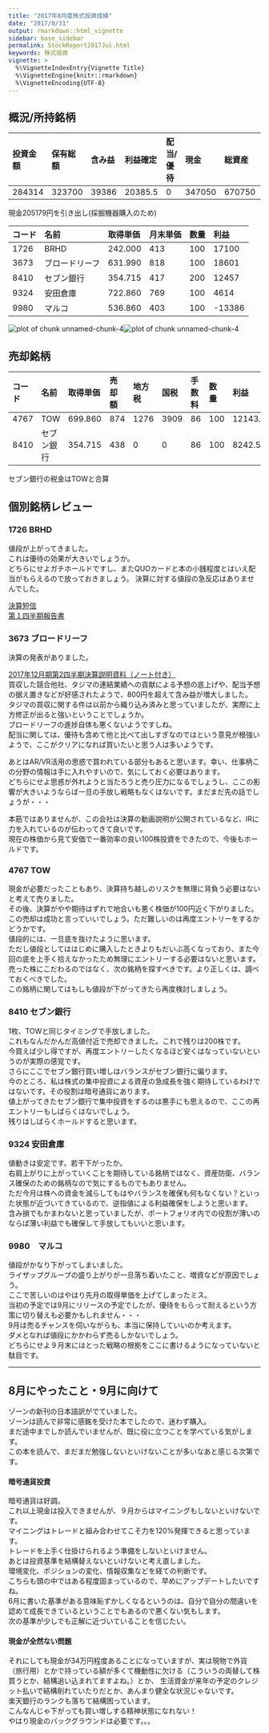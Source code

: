 ```yaml
---
title: "2017年8月度株式投資成績"
date: "2017/8/31"
output: rmarkdown::html_vignette
sidebar: base_sidebar
permalink: StockReport2017Jul.html
keywords: 株式投資
vignette: >
  %\VignetteIndexEntry{Vignette Title}
  %\VignetteEngine{knitr::rmarkdown}
  %\VignetteEncoding{UTF-8}
---
```


## 概況/所持銘柄





|投資金額 |保有総額 |含み益 |利益確定 |配当/優待 |現金   |総資産 |前月比  |
|:--------|:--------|:------|:--------|:---------|:------|:------|:-------|
|284314   |323700   |39386  |20385.5  |0         |347050 |670750 |-216236 |

現金205179円を引き出し(採掘機器購入のため)


|コード |名前           |取得単価 |月末単価 |数量 |利益   |
|:------|:--------------|:--------|:--------|:----|:------|
|1726   |BRHD           |242.000  |413      |100  |17100  |
|3673   |ブロードリーフ |631.990  |818      |100  |18601  |
|8410   |セブン銀行     |354.715  |417      |200  |12457  |
|9324   |安田倉庫       |722.860  |769      |100  |4614   |
|9980   |マルコ         |536.860  |403      |100  |-13386 |

![plot of chunk unnamed-chunk-4](/figure/b446b2224298f67274aa5e5a7ca3aefe/unnamed-chunk-4-1.png)![plot of chunk unnamed-chunk-4](/figure/b446b2224298f67274aa5e5a7ca3aefe/unnamed-chunk-4-2.png)

## 売却銘柄


|コード |名前       |取得単価 |売却額 |地方税 |国税 |手数料 |数量 |利益    |
|:------|:----------|:--------|:------|:------|:----|:------|:----|:-------|
|4767   |TOW        |699.860  |874    |1276   |3909 |86     |100  |12143.0 |
|8410   |セブン銀行 |354.715  |438    |0      |0    |86     |100  |8242.5  |

セブン銀行の税金はTOWと合算

## 個別銘柄レビュー

### 1726 BRHD
値段が上がってきました。  
これは優待の効果が大きいでしょうか。  
どちらにせよガチホールドですし、またQUOカードと本の小銭程度とはいえ配当がもらえるので放っておきましょう。
決算に対する値段の急反応はありませんでした。  

[決算短信](http://v4.eir-parts.net/v4Contents/View.aspx?cat=tdnet&sid=1506639)  
[第１四半期報告書](http://v4.eir-parts.net/v4Contents/View.aspx?cat=yuho_pdf&sid=2572183)  

### 3673 ブロードリーフ
決算の発表がありました。  

[	2017年12月期第2四半期決算説明資料（ノート付き）](http://v4.eir-parts.net/v4Contents/View.aspx?template=ir_material_for_fiscal_ym&sid=40320&code=3673)  
買収した競合他社、タジマの連結業績への貢献による予想の底上げや、配当予想の据え置きなどが好感されたようで、800円を超えて含み益が増大しました。  
タジマの買収に関する件は以前から織り込み済みと思っていましたが、実際に上方修正が出ると強いということでしょうか。  
ブロードリーフの進捗自体も悪くないようですしね。  
配当に関しては、優待も含めて他と比べて出しすぎなのではという意見が根強いようで、ここがクリアになれば買いたいと思う人は多いようです。  

あとはAR/VR活用の思惑で買われている部分もあると思います。幸い、仕事柄この分野の情報は手に入れやすいので、気にしておく必要はあります。  
どちらにせよ思惑が外れようと当たろうと売り圧力になるでしょうし、ここの影響が大きいようならば一旦の手放し戦略もなくはないです。まだまだ先の話でしょうが・・・

本筋ではありませんが、この会社は決算の動画説明が公開されているなど、IRに力を入れているのが伝わってきて良いです。  
現在の株価から見て安価で一番効率の良い100株投資をできたので、今後もホールドです。  

### 4767 TOW
現金が必要だったこともあり、決算持ち越しのリスクを無理に背負う必要はないと考えて売りました。  
その後、決算がやや期待はずれで地合いも悪く株価が100円近く下がりました。  
この売却は成功と言っていいでしょう。ただ難しいのは再度エントリーをするかどうかです。  
値段的には、一旦底を抜けたように思います。  
ただし値段としてははじめに購入したときよりもだいぶ高くなっており、また今回の底を上手く拾えなかったため無理にエントリーする必要はないと思います。  
売った株にこだわるのではなく、次の銘柄を探すべきです。より正しくは、調べておくべきでした。  
この銘柄に関してはもしも値段が下がってきたら再度検討しましょう。  

### 8410 セブン銀行
1枚、TOWと同じタイミングで手放しました。  
これもなんだかんだ高値付近で売却できました。これで残りは200株です。  
今買えば少し得ですが、再度エントリーしたくなるほど安くはなっていないというのが実際の感覚です。  
さらにここでセブン銀行買い増しはバランスがセブン銀行に偏ります。  
今のところ、私は株式の集中投資による資産の急成長を強く期待しているわけではないです。その役割は暗号通貨にあります。  
値上がってきたセブン銀行で集中投資をするのは悪手にも思えるので、ここの再エントリーもしばらくはないでしょう。  
残りはしばらくホールドすると思います。  

### 9324 安田倉庫
値動きは安定です。若干下がったか。  
右肩上がりに上がっていくことを期待している銘柄ではなく、資産防衛、バランス確保のための銘柄なので気にするものでもありません。  
ただ今月は株への資金を減らしてもはやバランスを確保も何もなくない？といった状態が近づいてきているので、逆指値による利益確保をしようと思います。  
含み損でもかまわないと思っていましたが、ポートフォリオ内での役割が薄いのならば薄い利益でも確保して手放してもいいと思います。  

### 9980　マルコ

値段がかなり下がってしまいました。  
ライザップグループの盛り上がりが一旦落ち着いたこと、増資などが原因でしょう。  
ここで苦しいのはやはり先月の取得単価を上げてしまったミス。  
当初の予定では9月にリリースの予定でしたが、優待をもらって耐えるという方策に切り替えも必要かもしれません・・・  
9月は売るチャンスを伺いながらも、本当に保持していいのか考えます。  
ダメとなれば値段にかかわらず売るしかないでしょう。  
どちらにせよ９月末にはとった戦略の根拠をここに書けるようになっていないと駄目です。

--- 

## 8月にやったこと・9月に向けて
ゾーンの新刊の日本語訳がでていました。  
ゾーンは読んで非常に感銘を受けた本でしたので、迷わず購入。  
まだ途中までしか読んでいませんが、既に役に立つことを学べている気がします。  
この本を読んで、まだまだ勉強しないといけないことが多いなあと感じる次第です。  

#### 暗号通貨投資

暗号通貨は好調。  
これ以上現金は投入できませんが、９月からはマイニングもしないといけないです。  
マイニングはトレードと組み合わせてこそ力を120%発揮できると思っています。  
トレードを上手く仕掛けられるよう準備をしないといけません。  
あとは投資基準を結構替えないといけないと考え直しました。  
環境変化、ポジションの変化、情報収集などを経ての判断です。  
こちらも頭の中ではある程度固まっているので、早めにアップデートしたいですね。  
6月に書いた基準がある意味恥ずかしくなるというのは、自分で自分の間違いを認めて成長できているということでもあるので悪くない気もします。  
次の基準が少しでも正解に近づいていることを信じたい。  

#### 現金が全然ない問題

それにしても現金が34万円程度あることになっていますが、実は現物で外貨（旅行用）とかで持っている額が多くて機動性に欠ける（こういうの両替して株買うとか、結構追い込まれてますよね。）とか、  生活資金が来年の予定のクレジット払いで結構削れていたりだとか、あんまり健全な状況じゃないです。  
楽天銀行のランクも落ちて結構困っています。  
こんなんじゃ下がっても買い増しする精神状態になれない！  
やはり現金のバックグラウンドは必要です。。。  
